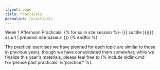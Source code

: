 ```yaml
---
layout: page
title: Practicals
permalink: /practical/
---
```

Week 1 Afternoon Practicals:
{% for ss in site.session %}- [{{ ss.title }}]({{ ss.url | prepend: site.baseurl }})
{% endfor %}

The practical exercises we have planned for each topic are similar to those in previous years, though we have consolidated them somewhat; while we finalize this year's materials, please feel free to {% include oldlink.md tx='peruse past practicals' l='practice/' %}.